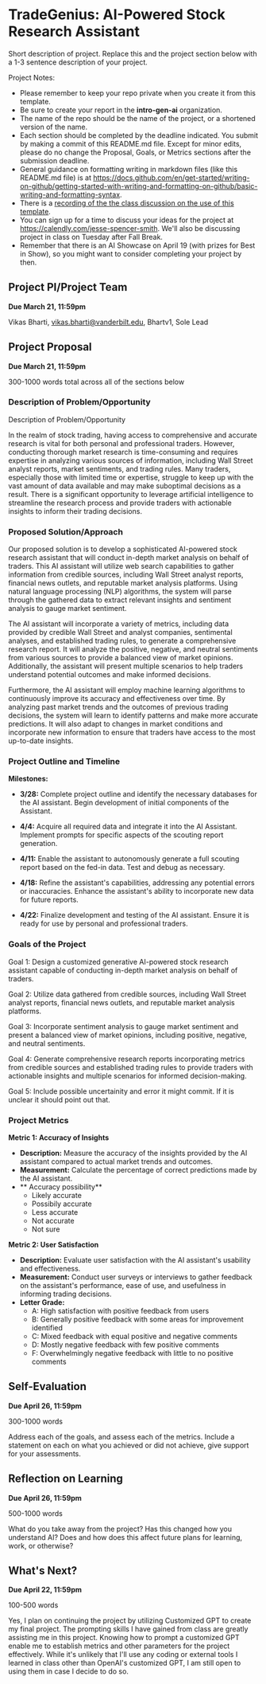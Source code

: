 # TradeGenius: AI-Powered Stock Research Assistant
Short description of project. Replace this and the project section below with a 1-3 sentence description of your project. 

Project Notes:

- Please remember to keep your repo private when you create it from this template.
- Be sure to create your report in the **intro-gen-ai** organization. 
- The name of the repo should be the name of the project, or a shortened version of the name.
- Each section should be completed by the deadline indicated. You submit by making a commit of this README.md file. Except for minor edits, please do no change the Proposal, Goals, or Metrics sections after the submission deadline.
- General guidance on formatting writing in markdown files (like this README.md file) is at https://docs.github.com/en/get-started/writing-on-github/getting-started-with-writing-and-formatting-on-github/basic-writing-and-formatting-syntax.
- There is a [recording of the the class discussion on the use of this template](https://vanderbilt.zoom.us/rec/share/RjihScz0Ti7RId0KMj7GWBc8XueS571_JnFqDQwli0AuKLsgaau0j_RcphBjwYtV.HP10ROf2TwPUn6TA?startTime=1697553005000).
- You can sign up for a time to discuss your ideas for the project at https://calendly.com/jesse-spencer-smith. We'll also be discussing project in class on Tuesday after Fall Break.
- Remember that there is an AI Showcase on April 19 (with prizes for Best in Show), so you might want to consider completing your project by then. 

## Project PI/Project Team 
**Due March 21, 11:59pm**

Vikas Bharti, vikas.bharti@vanderbilt.edu, Bhartv1, Sole Lead

## Project Proposal 
**Due March 21, 11:59pm**

300-1000 words total across all of the sections below

### Description of Problem/Opportunity
Description of Problem/Opportunity

In the realm of stock trading, having access to comprehensive and accurate research is vital for both personal and professional traders. However, conducting thorough market research is time-consuming and requires expertise in analyzing various sources of information, including Wall Street analyst reports, market sentiments, and trading rules. Many traders, especially those with limited time or expertise, struggle to keep up with the vast amount of data available and may make suboptimal decisions as a result. There is a significant opportunity to leverage artificial intelligence to streamline the research process and provide traders with actionable insights to inform their trading decisions.

### Proposed Solution/Approach
Our proposed solution is to develop a sophisticated AI-powered stock research assistant that will conduct in-depth market analysis on behalf of traders. This AI assistant will utilize web search capabilities to gather information from credible sources, including Wall Street analyst reports, financial news outlets, and reputable market analysis platforms. Using natural language processing (NLP) algorithms, the system will parse through the gathered data to extract relevant insights and sentiment analysis to gauge market sentiment.

The AI assistant will incorporate a variety of metrics, including data provided by credible Wall Street and analyst companies, sentimental analyses, and established trading rules, to generate a comprehensive research report. It will analyze the positive, negative, and neutral sentiments from various sources to provide a balanced view of market opinions. Additionally, the assistant will present multiple scenarios to help traders understand potential outcomes and make informed decisions.

Furthermore, the AI assistant will employ machine learning algorithms to continuously improve its accuracy and effectiveness over time. By analyzing past market trends and the outcomes of previous trading decisions, the system will learn to identify patterns and make more accurate predictions. It will also adapt to changes in market conditions and incorporate new information to ensure that traders have access to the most up-to-date insights.

### Project Outline and Timeline

**Milestones:**

- **3/28:** Complete project outline and identify the necessary databases for the AI assistant. Begin development of initial components of the Assistant.
  
- **4/4:** Acquire all required data and integrate it into the AI Assistant. Implement prompts for specific aspects of the scouting report generation.
  
- **4/11:** Enable the assistant to autonomously generate a full scouting report based on the fed-in data. Test and debug as necessary.
  
- **4/18:** Refine the assistant's capabilities, addressing any potential errors or inaccuracies. Enhance the assistant's ability to incorporate new data for future reports.
  
- **4/22:** Finalize development and testing of the AI assistant. Ensure it is ready for use by personal and professional traders.

### Goals of the Project

Goal 1: Design a customized generative AI-powered stock research assistant capable of conducting in-depth market analysis on behalf of traders.

Goal 2: Utilize data gathered from credible sources, including Wall Street analyst reports, financial news outlets, and reputable market analysis platforms.

Goal 3: Incorporate sentiment analysis to gauge market sentiment and present a balanced view of market opinions, including positive, negative, and neutral sentiments.

Goal 4: Generate comprehensive research reports incorporating metrics from credible sources and established trading rules to provide traders with actionable insights and multiple scenarios for informed decision-making.

Goal 5: Include possible uncertainity and error it might commit. If it is unclear it should point out that. 



### Project Metrics

**Metric 1: Accuracy of Insights**
- **Description:** Measure the accuracy of the insights provided by the AI assistant compared to actual market trends and outcomes.
- **Measurement:** Calculate the percentage of correct predictions made by the AI assistant.
- ** Accuracy possibility** 
  - Likely accurate
  - Possibily accurate
  - Less accurate
  - Not accurate
  - Not sure

**Metric 2: User Satisfaction**
- **Description:** Evaluate user satisfaction with the AI assistant's usability and effectiveness.
- **Measurement:** Conduct user surveys or interviews to gather feedback on the assistant's performance, ease of use, and usefulness in informing trading decisions.
- **Letter Grade:**
  - A: High satisfaction with positive feedback from users
  - B: Generally positive feedback with some areas for improvement identified
  - C: Mixed feedback with equal positive and negative comments
  - D: Mostly negative feedback with few positive comments
  - F: Overwhelmingly negative feedback with little to no positive comments

## Self-Evaluation
**Due April 26, 11:59pm**

300-1000 words

Address each of the goals, and assess each of the metrics. Include a statement on each on what you achieved or did not achieve, give support for your assessments.

## Reflection on Learning
**Due April 26, 11:59pm**

500-1000 words

What do you take away from the project? Has this changed how you understand AI? Does and how does this affect future plans for learning, work, or otherwise?

## What's Next?
**Due April 22, 11:59pm**

100-500 words

Yes, I plan on continuing the project by utilizing Customized GPT to create my final project. The prompting skills I have gained from class are greatly assisting me in this project. Knowing how to prompt a customized GPT enable me to establish metrics and other parameters for the project effectively. While it's unlikely that I'll use any coding or external tools I learned in class other than OpenAI's customized GPT, I am still open to using them in case I decide to do so.
